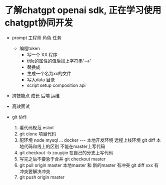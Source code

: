 # 了解chatgpt openai sdk, 正在学习使用chatgpt协同开发

- prompt  工程师
    角色 任务
    - 编程token
        - 写一个 XX 程序
        - title的属性的值后加上字符串'-->'
        - 替换成
        - 生成一个名为xx的文件
        - 写入data 目录
        - script setup  composition api

- 跨技能点 成长 后端 运维
- 高效面试

- git 协作
    1. 看代码规范 eslint
    2. git clone 项目代码
    3. 配环境 node  mysql ...
        docker ---
        本地开发环境 远程上线环境
        git diff  本地代码和线上的区别
        不能在master上写代码
    4. git checkout -b zouyijie
        在自己的分支上写代码
    5. 写完之后不要急于合并 git checkout master
    6. git pull origin master
        本地master 和 新的master 有冲突
        git diff xxx
        有冲突要解决冲突
    7. git push origin master
